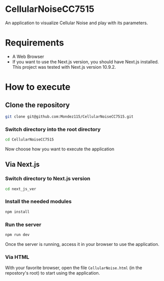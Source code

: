 # CellularNoiseCC7515

An application to visualize Cellular Noise and play with its parameters.

# Requirements 

- A Web Browser
- If you want to use the Next.js version, you should have Next.js installed. This project was tested with Next.js version 10.9.2.

# How to execute 

## Clone the repository 

```sh
git clone git@github.com:Mondez115/CellularNoiseCC7515.git
```

### Switch directory into the root directory

```sh
cd CellularNoiseCC7515
```

Now choose how you want to execute the application

## Via Next.js

### Switch directory to Next.js version

```sh
cd next_js_ver
```

### Install the needed modules

```sh
npm install
```

### Run the server 

```sh
npm run dev
```

Once the server is running, access it in your browser to use the application.

### Via HTML 

With your favorite browser, open the file `CellularNoise.html` (in the repostory's root) to start using the application.